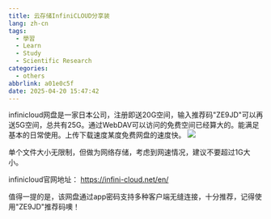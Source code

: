 ```yaml
---
title: 云存储InfiniCLOUD分享装
lang: zh-cn
tags:
  - 學習
  - Learn
  - Study
  - Scientific Research
categories:
  - others
abbrlink: a01e0c5f
date: 2025-04-20 15:47:42
---
```


infinicloud网盘是一家日本公司，注册即送20G空间，输入推荐码"ZE9JD"可以再送5G空间，总共有25G。通过WebDAV可以访问的免费空间已经算大的。能满足基本的日常使用。上传下载速度某度免费网盘的速度快。
![](infinicloud.jpg)
<!--more-->
单个文件大小无限制，但做为网络存储，考虑到网速情况，建议不要超过1G大小。

infinicloud官网地址：
https://infini-cloud.net/en/

值得一提的是，该网盘通过app密码支持多种客户端无缝连接，十分推荐，记得使用"ZE9JD"推荐码噢！
